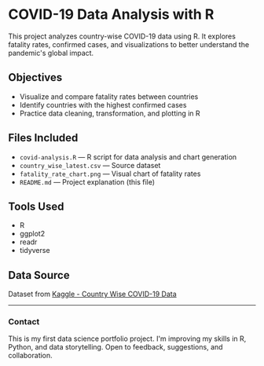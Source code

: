 # COVID-19 Data Analysis with R

This project analyzes country-wise COVID-19 data using R. It explores fatality rates, confirmed cases, and visualizations to better understand the pandemic's global impact.

##  Objectives

- Visualize and compare fatality rates between countries
- Identify countries with the highest confirmed cases
- Practice data cleaning, transformation, and plotting in R

##  Files Included

- `covid-analysis.R` — R script for data analysis and chart generation
- `country_wise_latest.csv` — Source dataset
- `fatality_rate_chart.png` — Visual chart of fatality rates
- `README.md` — Project explanation (this file)

##  Tools Used

- R
- ggplot2
- readr
- tidyverse

##  Data Source

Dataset from [Kaggle - Country Wise COVID-19 Data](https://www.kaggle.com/datasets/imdevskp/corona-virus-report)

---

###  Contact
This is my first data science portfolio project. I'm improving my skills in R, Python, and data storytelling. Open to feedback, suggestions, and collaboration.

